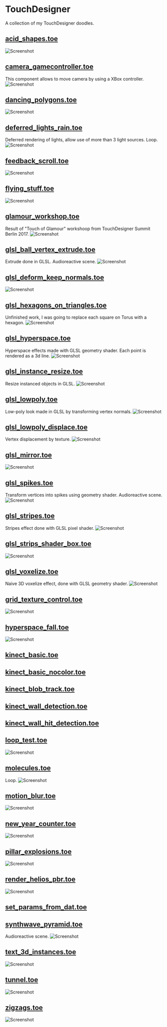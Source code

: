 # TouchDesigner
A collection of my TouchDesigner doodles.

## [acid_shapes.toe](https://github.com/marcinbiegun/creativecoding-sketches/blob/master/TouchDesigner/acid_shapes.toe)
![Screenshot](https://raw.githubusercontent.com/marcinbiegun/creativecoding-sketches/master/TouchDesigner/_docs/acid_shapes.png)

## [camera_gamecontroller.toe](https://github.com/marcinbiegun/creativecoding-sketches/blob/master/TouchDesigner/camera_gamecontroller.toe)
This component allows to move camera by using a XBox controller.
![Screenshot](https://raw.githubusercontent.com/marcinbiegun/creativecoding-sketches/master/TouchDesigner/_docs/camera_gamecontroller.png)

## [dancing_polygons.toe](https://github.com/marcinbiegun/creativecoding-sketches/blob/master/TouchDesigner/dancing_polygons.toe)
![Screenshot](https://raw.githubusercontent.com/marcinbiegun/creativecoding-sketches/master/TouchDesigner/_docs/dancing_polygons.png)

## [deferred_lights_rain.toe](https://github.com/marcinbiegun/creativecoding-sketches/blob/master/TouchDesigner/deferred_lights_rain.toe)
Deferred rendering of lights, allow use of more than 3 light sources. Loop.
![Screenshot](https://raw.githubusercontent.com/marcinbiegun/creativecoding-sketches/master/TouchDesigner/_docs/deferred_lights_rain.png)

## [feedback_scroll.toe](https://github.com/marcinbiegun/creativecoding-sketches/blob/master/TouchDesigner/feedback_scroll.toe)
![Screenshot](https://raw.githubusercontent.com/marcinbiegun/creativecoding-sketches/master/TouchDesigner/_docs/feedback_scroll.png)

## [flying_stuff.toe](https://github.com/marcinbiegun/creativecoding-sketches/blob/master/TouchDesigner/flying_stuff.toe)
![Screenshot](https://raw.githubusercontent.com/marcinbiegun/creativecoding-sketches/master/TouchDesigner/_docs/flying_stuff.png)

## [glamour_workshop.toe](https://github.com/marcinbiegun/creativecoding-sketches/blob/master/TouchDesigner/glamour_workshop.toe)
Result of "Touch of Glamour" workshoop from TouchDesigner Summit Berlin 2017.
![Screenshot](https://raw.githubusercontent.com/marcinbiegun/creativecoding-sketches/master/TouchDesigner/_docs/glamour_workshop.png)

## [glsl_ball_vertex_extrude.toe](https://github.com/marcinbiegun/creativecoding-sketches/blob/master/TouchDesigner/glsl_ball_vertex_extrude.toe)
Extrude done in GLSL. Audioreactive scene.
![Screenshot](https://raw.githubusercontent.com/marcinbiegun/creativecoding-sketches/master/TouchDesigner/_docs/glsl_ball_vertex_extrude.png)

## [glsl_deform_keep_normals.toe](https://github.com/marcinbiegun/creativecoding-sketches/blob/master/TouchDesigner/glsl_deform_keep_normals.toe)
![Screenshot](https://raw.githubusercontent.com/marcinbiegun/creativecoding-sketches/master/TouchDesigner/_docs/glsl_deform_keep_normals.png)

## [glsl_hexagons_on_triangles.toe](https://github.com/marcinbiegun/creativecoding-sketches/blob/master/TouchDesigner/glsl_hexagons_on_triangles.toe)
Unfinished work, I was going to replace each square on Torus with a hexagon.
![Screenshot](https://raw.githubusercontent.com/marcinbiegun/creativecoding-sketches/master/TouchDesigner/_docs/glsl_hexagons_on_triangles.png)

## [glsl_hyperspace.toe](https://github.com/marcinbiegun/creativecoding-sketches/blob/master/TouchDesigner/glsl_hyperspace.toe)
Hyperspace effects made with GLSL geometry shader. Each point is rendered as a 3d line.
![Screenshot](https://raw.githubusercontent.com/marcinbiegun/creativecoding-sketches/master/TouchDesigner/_docs/glsl_hyperspace.png)

## [glsl_instance_resize.toe](https://github.com/marcinbiegun/creativecoding-sketches/blob/master/TouchDesigner/glsl_instance_resize.toe)
Resize instanced objects in GLSL.
![Screenshot](https://raw.githubusercontent.com/marcinbiegun/creativecoding-sketches/master/TouchDesigner/_docs/glsl_instance_resize.png)

## [glsl_lowpoly.toe](https://github.com/marcinbiegun/creativecoding-sketches/blob/master/TouchDesigner/glsl_lowpoly.toe)
Low-poly look made in GLSL by transforming vertex normals.
![Screenshot](https://raw.githubusercontent.com/marcinbiegun/creativecoding-sketches/master/TouchDesigner/_docs/glsl_lowpoly.png)

## [glsl_lowpoly_displace.toe](https://github.com/marcinbiegun/creativecoding-sketches/blob/master/TouchDesigner/glsl_lowpoly_displace.toe)
Vertex displacement by texture.
![Screenshot](https://raw.githubusercontent.com/marcinbiegun/creativecoding-sketches/master/TouchDesigner/_docs/glsl_lowpoly_displace.png)

## [glsl_mirror.toe](https://github.com/marcinbiegun/creativecoding-sketches/blob/master/TouchDesigner/glsl_mirror.toe)
![Screenshot](https://raw.githubusercontent.com/marcinbiegun/creativecoding-sketches/master/TouchDesigner/_docs/glsl_mirror.png)

## [glsl_spikes.toe](https://github.com/marcinbiegun/creativecoding-sketches/blob/master/TouchDesigner/glsl_spikes.toe)
Transform vertices into spikes using geometry shader. Audioreactive scene.
![Screenshot](https://raw.githubusercontent.com/marcinbiegun/creativecoding-sketches/master/TouchDesigner/_docs/glsl_spikes.png)

## [glsl_stripes.toe](https://github.com/marcinbiegun/creativecoding-sketches/blob/master/TouchDesigner/glsl_stripes.toe)
Stripes effect done with GLSL pixel shader.
![Screenshot](https://raw.githubusercontent.com/marcinbiegun/creativecoding-sketches/master/TouchDesigner/_docs/glsl_stripes.png)

## [glsl_strips_shader_box.toe](https://github.com/marcinbiegun/creativecoding-sketches/blob/master/TouchDesigner/glsl_strips_shader_box.toe)
![Screenshot](https://raw.githubusercontent.com/marcinbiegun/creativecoding-sketches/master/TouchDesigner/_docs/glsl_strips_shader_box.png)

## [glsl_voxelize.toe](https://github.com/marcinbiegun/creativecoding-sketches/blob/master/TouchDesigner/glsl_voxelize.toe)
Naive 3D voxelize effect, done with GLSL geometry shader.
![Screenshot](https://raw.githubusercontent.com/marcinbiegun/creativecoding-sketches/master/TouchDesigner/_docs/glsl_voxelize.png)

## [grid_texture_control.toe](https://github.com/marcinbiegun/creativecoding-sketches/blob/master/TouchDesigner/grid_texture_control.toe)
![Screenshot](https://raw.githubusercontent.com/marcinbiegun/creativecoding-sketches/master/TouchDesigner/_docs/grid_texture_control.png)

## [hyperspace_fall.toe](https://github.com/marcinbiegun/creativecoding-sketches/blob/master/TouchDesigner/hyperspace_fall.toe)
![Screenshot](https://raw.githubusercontent.com/marcinbiegun/creativecoding-sketches/master/TouchDesigner/_docs/hyperspace_fall.png)

## [kinect_basic.toe](https://github.com/marcinbiegun/creativecoding-sketches/blob/master/TouchDesigner/kinect_basic.toe)

## [kinect_basic_nocolor.toe](https://github.com/marcinbiegun/creativecoding-sketches/blob/master/TouchDesigner/kinect_basic_nocolor.toe)

## [kinect_blob_track.toe](https://github.com/marcinbiegun/creativecoding-sketches/blob/master/TouchDesigner/kinect_blob_track.toe)

## [kinect_wall_detection.toe](https://github.com/marcinbiegun/creativecoding-sketches/blob/master/TouchDesigner/kinect_wall_detection.toe)

## [kinect_wall_hit_detection.toe](https://github.com/marcinbiegun/creativecoding-sketches/blob/master/TouchDesigner/kinect_wall_hit_detection.toe)

## [loop_test.toe](https://github.com/marcinbiegun/creativecoding-sketches/blob/master/TouchDesigner/loop_test.toe)
![Screenshot](https://raw.githubusercontent.com/marcinbiegun/creativecoding-sketches/master/TouchDesigner/_docs/loop_test.png)

## [molecules.toe](https://github.com/marcinbiegun/creativecoding-sketches/blob/master/TouchDesigner/molecules.toe)
Loop.
![Screenshot](https://raw.githubusercontent.com/marcinbiegun/creativecoding-sketches/master/TouchDesigner/_docs/molecules.png)

## [motion_blur.toe](https://github.com/marcinbiegun/creativecoding-sketches/blob/master/TouchDesigner/motion_blur.toe)
![Screenshot](https://raw.githubusercontent.com/marcinbiegun/creativecoding-sketches/master/TouchDesigner/_docs/motion_blur.png)

## [new_year_counter.toe](https://github.com/marcinbiegun/creativecoding-sketches/blob/master/TouchDesigner/new_year_counter.toe)
![Screenshot](https://raw.githubusercontent.com/marcinbiegun/creativecoding-sketches/master/TouchDesigner/_docs/new_year_counter.png)

## [pillar_explosions.toe](https://github.com/marcinbiegun/creativecoding-sketches/blob/master/TouchDesigner/pillar_explosions.toe)
![Screenshot](https://raw.githubusercontent.com/marcinbiegun/creativecoding-sketches/master/TouchDesigner/_docs/pillar_explosions.png)

## [render_helios_pbr.toe](https://github.com/marcinbiegun/creativecoding-sketches/blob/master/TouchDesigner/render_helios_pbr.toe)
![Screenshot](https://raw.githubusercontent.com/marcinbiegun/creativecoding-sketches/master/TouchDesigner/_docs/render_helios_pbr.png)

## [set_params_from_dat.toe](https://github.com/marcinbiegun/creativecoding-sketches/blob/master/TouchDesigner/set_params_from_dat.toe)

## [synthwave_pyramid.toe](https://github.com/marcinbiegun/creativecoding-sketches/blob/master/TouchDesigner/synthwave_pyramid.toe)
Audioreactive scene.
![Screenshot](https://raw.githubusercontent.com/marcinbiegun/creativecoding-sketches/master/TouchDesigner/_docs/synthwave_pyramid.png)

## [text_3d_instances.toe](https://github.com/marcinbiegun/creativecoding-sketches/blob/master/TouchDesigner/text_3d_instances.toe)
![Screenshot](https://raw.githubusercontent.com/marcinbiegun/creativecoding-sketches/master/TouchDesigner/_docs/text_3d_instances.png)

## [tunnel.toe](https://github.com/marcinbiegun/creativecoding-sketches/blob/master/TouchDesigner/tunnel.toe)
![Screenshot](https://raw.githubusercontent.com/marcinbiegun/creativecoding-sketches/master/TouchDesigner/_docs/tunnel.png)

## [zigzags.toe](https://github.com/marcinbiegun/creativecoding-sketches/blob/master/TouchDesigner/zigzags.toe)
![Screenshot](https://raw.githubusercontent.com/marcinbiegun/creativecoding-sketches/master/TouchDesigner/_docs/zigzags.png)

